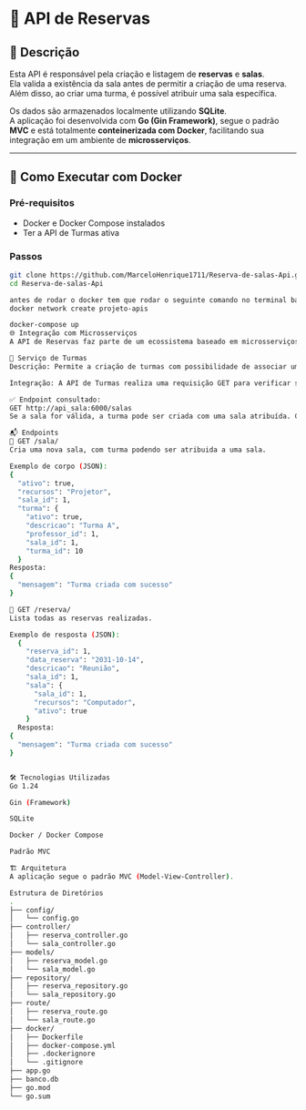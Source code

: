 # 🏫 API de Reservas

## 📌 Descrição

Esta API é responsável pela criação e listagem de **reservas** e **salas**.  
Ela valida a existência da sala antes de permitir a criação de uma reserva.  
Além disso, ao criar uma turma, é possível atribuir uma sala específica.

Os dados são armazenados localmente utilizando **SQLite**.  
A aplicação foi desenvolvida com **Go (Gin Framework)**, segue o padrão **MVC** e está totalmente **conteinerizada com Docker**, facilitando sua integração em um ambiente de **microsserviços**.

---

## 🚀 Como Executar com Docker

### Pré-requisitos

- Docker e Docker Compose instalados
- Ter a API de Turmas ativa

### Passos

```bash
git clone https://github.com/MarceloHenrique1711/Reserva-de-salas-Api.git
cd Reserva-de-salas-Api

antes de rodar o docker tem que rodar o seguinte comando no terminal bash:
docker network create projeto-apis

docker-compose up
🌐 Integração com Microsserviços
A API de Reservas faz parte de um ecossistema baseado em microsserviços. Atualmente, ela se comunica com o seguinte serviço externo:

🔗 Serviço de Turmas
Descrição: Permite a criação de turmas com possibilidade de associar uma sala.

Integração: A API de Turmas realiza uma requisição GET para verificar salas disponíveis.

✅ Endpoint consultado:
GET http://api_sala:6000/salas
Se a sala for válida, a turma pode ser criada com uma sala atribuída. Caso contrário, a turma será criada, mas sem sala.

📬 Endpoints
🔹 GET /sala/
Cria uma nova sala, com turma podendo ser atribuida a uma sala.

Exemplo de corpo (JSON):
{
  "ativo": true,
  "recursos": "Projetor",
  "sala_id": 1,
  "turma": {
    "ativo": true,
    "descricao": "Turma A",
    "professor_id": 1,
    "sala_id": 1,
    "turma_id": 10
  }
Resposta:
{
  "mensagem": "Turma criada com sucesso"
}

🔹 GET /reserva/
Lista todas as reservas realizadas.

Exemplo de resposta (JSON):
  {
    "reserva_id": 1,
    "data_reserva": "2031-10-14",
    "descricao": "Reunião",
    "sala_id": 1,
    "sala": {
      "sala_id": 1,
      "recursos": "Computador",
      "ativo": true
    } 
  Resposta:
{
  "mensagem": "Turma criada com sucesso"
}


🛠️ Tecnologias Utilizadas
Go 1.24

Gin (Framework)

SQLite

Docker / Docker Compose

Padrão MVC

🏗️ Arquitetura
A aplicação segue o padrão MVC (Model-View-Controller).

Estrutura de Diretórios
.
├── config/ 
│   └── config.go   
├── controller/ 
│   ├── reserva_controller.go
│   └── sala_controller.go           
├── models/ 
│   ├── reserva_model.go 
│   └── sala_model.go 
├── repository/ 
│   ├── reserva_repository.go 
│   └── sala_repository.go
├── route/ 
│   ├── reserva_route.go 
│   └── sala_route.go     
├── docker/      
│   ├── Dockerfile
│   ├── docker-compose.yml
│   ├── .dockerignore
│   └── .gitignore                  
├── app.go
├── banco.db 
├── go.mod
└── go.sum
